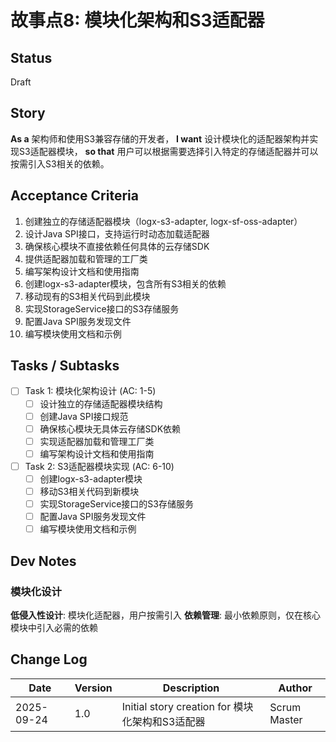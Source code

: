 # 故事点8: 模块化架构和S3适配器

## Status
Draft

## Story
**As a** 架构师和使用S3兼容存储的开发者，
**I want** 设计模块化的适配器架构并实现S3适配器模块，
**so that** 用户可以根据需要选择引入特定的存储适配器并可以按需引入S3相关的依赖。

## Acceptance Criteria
1. 创建独立的存储适配器模块（logx-s3-adapter, logx-sf-oss-adapter）
2. 设计Java SPI接口，支持运行时动态加载适配器
3. 确保核心模块不直接依赖任何具体的云存储SDK
4. 提供适配器加载和管理的工厂类
5. 编写架构设计文档和使用指南
6. 创建logx-s3-adapter模块，包含所有S3相关的依赖
7. 移动现有的S3相关代码到此模块
8. 实现StorageService接口的S3存储服务
9. 配置Java SPI服务发现文件
10. 编写模块使用文档和示例

## Tasks / Subtasks

- [ ] Task 1: 模块化架构设计 (AC: 1-5)
  - [ ] 设计独立的存储适配器模块结构
  - [ ] 创建Java SPI接口规范
  - [ ] 确保核心模块无具体云存储SDK依赖
  - [ ] 实现适配器加载和管理工厂类
  - [ ] 编写架构设计文档和使用指南

- [ ] Task 2: S3适配器模块实现 (AC: 6-10)
  - [ ] 创建logx-s3-adapter模块
  - [ ] 移动S3相关代码到新模块
  - [ ] 实现StorageService接口的S3存储服务
  - [ ] 配置Java SPI服务发现文件
  - [ ] 编写模块使用文档和示例

## Dev Notes

### 模块化设计
**低侵入性设计**: 模块化适配器，用户按需引入
**依赖管理**: 最小依赖原则，仅在核心模块中引入必需的依赖

## Change Log
| Date | Version | Description | Author |
|------|---------|-------------|--------|
| 2025-09-24 | 1.0 | Initial story creation for 模块化架构和S3适配器 | Scrum Master |
